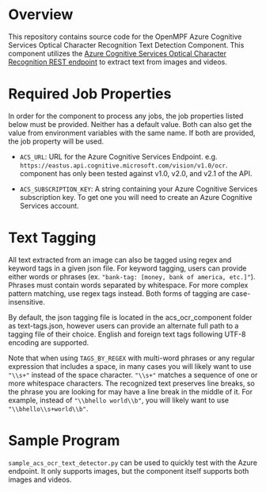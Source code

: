 # Overview

This repository contains source code for the OpenMPF Azure Cognitive Services
Optical Character Recognition Text Detection Component. This component utilizes 
the [Azure Cognitive Services Optical Character Recognition REST 
endpoint](https://westus.dev.cognitive.microsoft.com/docs/services/56f91f2d778daf23d8ec6739/operations/56f91f2e778daf14a499e1fc)
to extract text from images and videos.


# Required Job Properties
In order for the component to process any jobs, the job properties listed below
must be provided. Neither has a default value. Both can also get the value
from environment variables with the same name. If both are provided, 
the job property will be used. 

- `ACS_URL`: URL for the Azure Cognitive Services Endpoint. 
   e.g. `https://eastus.api.cognitive.microsoft.com/vision/v1.0/ocr`. 
   component has only been tested against v1.0, v2.0, and v2.1 of the API.
   
- `ACS_SUBSCRIPTION_KEY`: A string containing your Azure Cognitive Services
  subscription key. To get one you will need to create an 
  Azure Cognitive Services account.


# Text Tagging
All text extracted from an image can also be tagged using regex and keyword 
tags in a given json file. For keyword tagging, users can provide either words 
or phrases (ex. `"bank-tag: [money, bank of america, etc.]"`). Phrases must 
contain words separated by whitespace. For more complex pattern matching, 
use regex tags instead. Both forms of tagging are case-insensitive. 

By default, the json tagging file is located in the acs_ocr_component folder 
as text-tags.json, however users can provide an alternate full path to a 
tagging file of their choice. English and foreign text tags following 
UTF-8 encoding are supported.

Note that when using `TAGS_BY_REGEX` with multi-word phrases or any regular
expression that includes a space, in many cases you will likely want to use
`"\\s+"` instead of the space character. `"\\s+"` matches a sequence of one or 
more whitespace characters. The recognized text preserves line breaks, so the 
phrase you are looking for may have a line break in the middle of it. 
For example, instead of `"\\bhello world\\b"`, you will likely want to use 
`"\\bhello\\s+world\\b"`. 


# Sample Program
`sample_acs_ocr_text_detector.py` can be used to quickly test with the Azure
endpoint. It only supports images, but the component itself supports both
images and videos.
